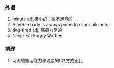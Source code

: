 ### 外语

1. minute adj.极小的；微不足道的
2. A feeble body is always prone to minor ailments.
3. dog-tired adj. 筋疲力尽的
4. Never Eat Soggy Waffles

### 地理

1. 河流的搬运能力和流速的6次方成正比
